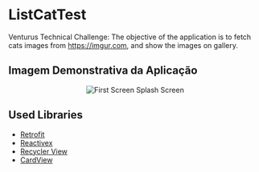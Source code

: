 # ListCatTest
Venturus Technical Challenge: The objective of the application is to fetch cats images from https://imgur.com, and show the images on gallery.



## Imagem Demonstrativa da Aplicação

<p align="center">
  <img title="First Screen Splash" alt="First Screen Splash Screen" src="https://im2.ezgif.com/tmp/ezgif-2-c8e2b57f1ee2.gif">
</p>


## Used Libraries

- [Retrofit](https://square.github.io/retrofit/ "Retrofit")
- [Reactivex](http://reactivex.io/ "Reactivex")
- [Recycler View](https://developer.android.com/reference/androidx/recyclerview/widget/package-summary?hl=en "Recycler View")
- [CardView](https://developer.android.com/guide/topics/ui/layout/cardview?hl=pt-br "Card View")

